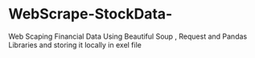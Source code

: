 # WebScrape-StockData-
Web Scaping Financial Data Using Beautiful Soup , Request and Pandas Libraries and storing it locally in exel file 

